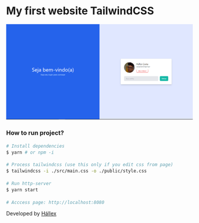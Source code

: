 # My first website TailwindCSS

![](./docs/page.png)

### How to run project?

```sh
# Install dependencies
$ yarn # or npm -i

# Process tailwindcss (use this only if you edit css from page)
$ tailwindcss -i ./src/main.css -o ./public/style.css

# Run http-server
$ yarn start

# Acccess page: http://localhost:8080
```

Developed by [Hállex](https://github.com/hallexcosta)
